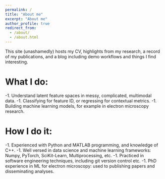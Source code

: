 ```yaml
---
permalink: /
title: "About me"
excerpt: "About me"
author_profile: true
redirect_from: 
  - /about/
  - /about.html
---
```


This site (unashamedly) hosts my CV, highlights from my research, a record of my publications, and a blog including demo workflows and things I find interesting.

What I do:
======
-1. Understand latent feature spaces in messy, complicated, multimodal data.
-1. Classifying for feature ID, or regressing for contextual metrics.
-1. Building machine learning models, for example in electron microscopy research.

How I do it:
======
-1. Experienced with Python and MATLAB programming, and knowledge of C++.
-1. Well versed in data science and machine learning frameworks: Numpy, PyTorch, SciKit-Learn, Multiprocessing, etc.
-1. Practiced in software engineering techniques, including git version control etc.
-1. PhD experience in ML for electron microscopy: used to publishing papers and disseminating analyses.
